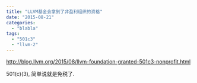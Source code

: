 ```yaml
---
title: "LLVM基金会拿到了非盈利组织的资格"
date: "2015-08-21"
categories: 
  - "blabla"
tags: 
  - "501c3"
  - "llvm-2"
---
```


http://blog.llvm.org/2015/08/llvm-foundation-granted-501c3-nonprofit.html

501(c)(3), 简单说就是免税了.
